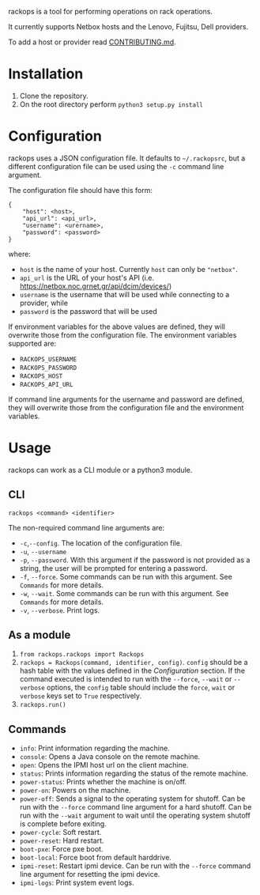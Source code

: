 rackops is a tool for performing operations on rack operations.

It currently supports Netbox hosts and the Lenovo, Fujitsu, Dell providers.

To add a host or provider read [CONTRIBUTING.md](docs/CONTRIBUTING.md).

Installation
============

1. Clone the repository.
2. On the root directory perform `python3 setup.py install`

Configuration
=============

rackops uses a JSON configuration file.
It defaults to `~/.rackopsrc`, but a different configuration file
can be used using the `-c` command line argument.

The configuration file should have this form:
```
{
    "host": <host>,
    "api_url": <api_url>,
    "username": <urername>,
    "password": <password>
}
```

where:
- `host` is the name of your host. Currently `host` can only be `"netbox"`.
- `api_url` is the URL of your host's API (i.e.
  https://netbox.noc.grnet.gr/api/dcim/devices/)
- `username` is the username that will be used while connecting to a provider,
  while
- `password` is the password that will be used

If environment variables for the above values are defined, they will overwrite
those from the configuration file. The environment variables supported are:

- `RACKOPS_USERNAME`
- `RACKOPS_PASSWORD`
- `RACKOPS_HOST`
- `RACKOPS_API_URL`

If command line arguments for the username and password are defined, they will overwrite
those from the configuration file and the environment variables.

Usage
=====

rackops can work as a CLI module or a python3 module.


CLI
---

`rackops <command> <identifier>`

The non-required command line arguments are:

- `-c`,`--config`. The location of the configuration file.
- `-u`, `--username`
- `-p`, `--password`. With this argument if the password is not provided as a string,
    the user will be prompted for entering a password.
- `-f`, `--force`. Some commands can be run with this argument. See `Commands`
  for more details.
- `-w`, `--wait`. Some commands can be run with this argument. See `Commands`
  for more details.
- `-v`, `--verbose`. Print logs.


As a module
-----------

1. `from rackops.rackops import Rackops`
2. `rackops = Rackops(command, identifier, config)`. `config` should be a hash
   table with the values defined in the *Configuration* section. If the command
   executed is intended to run with the `--force`, `--wait` or `--verbose` options,
   the `config` table should include the `force`, `wait` or `verbose` keys set
   to `True` respectively.
3. `rackops.run()`

Commands
--------

- `info`: Print information regarding the machine.
- `console`: Opens a Java console on the remote machine.
- `open`: Opens the IPMI host url on the client machine.
- `status`: Prints information regarding the status of the remote machine.
- `power-status`: Prints whether the machine is on/off.
- `power-on`: Powers on the machine.
- `power-off`: Sends a signal to the operating system for shutoff.
    Can be run with the `--force` command line argument for a hard shutoff.
    Can be run with the `--wait` argument to wait until the operating system
    shutoff is complete before exiting.
- `power-cycle`: Soft restart.
- `power-reset`: Hard restart.
- `boot-pxe`: Force pxe boot.
- `boot-local`: Force boot from default harddrive.
- `ipmi-reset`: Restart ipmi device. Can be run with the `--force` command line
  argument for resetting the ipmi device.
- `ipmi-logs`: Print system event logs.
